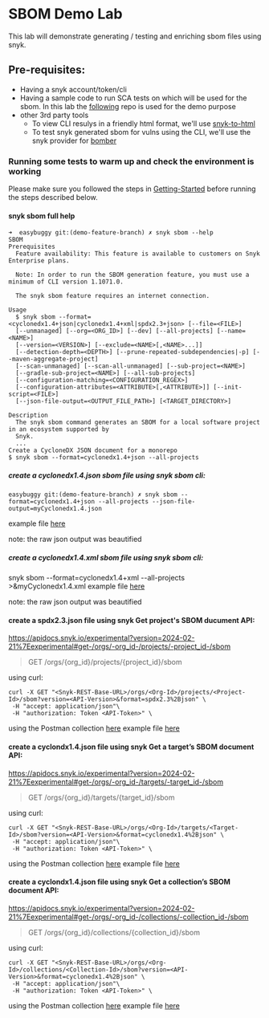 # SBOM Demo Lab
This lab will demonstrate generating / testing and enriching sbom files using snyk.

## Pre-requisites:
- Having a snyk account/token/cli
- Having a sample code to run SCA tests on which will be used for the sbom. In this lab the [following](https://github.com/nirw-snyk/easybuggy) repo is used for the demo purpose
- other 3rd party tools
    - To view CLI resulys in a friendly html format, we'll use [snyk-to-html](https://docs.snyk.io/snyk-cli/scan-and-maintain-projects-using-the-cli/cli-tools/snyk-to-html)
    - To test snyk generated sbom for vulns using the CLI, we'll use the snyk provider for [bomber](https://github.com/devops-kung-fu/bomber)


### Running some tests to warm up and check the environment is working
Please make sure you followed the steps in [Getting-Started](https://github.com/nirw-snyk/sbom-demo/blob/main/Getting-Started.md) before running the steps described below.

#### snyk sbom full help
```
➜  easybuggy git:(demo-feature-branch) ✗ snyk sbom --help
SBOM
Prerequisites
  Feature availability: This feature is available to customers on Snyk Enterprise plans.

  Note: In order to run the SBOM generation feature, you must use a minimum of CLI version 1.1071.0.

  The snyk sbom feature requires an internet connection.

Usage
  $ snyk sbom --format=<cyclonedx1.4+json|cyclonedx1.4+xml|spdx2.3+json> [--file=<FILE>]
  [--unmanaged] [--org=<ORG_ID>] [--dev] [--all-projects] [--name=<NAME>]
  [--version=<VERSION>] [--exclude=<NAME>[,<NAME>...]]
  [--detection-depth=<DEPTH>] [--prune-repeated-subdependencies|-p] [--maven-aggregate-project]
  [--scan-unmanaged] [--scan-all-unmanaged] [--sub-project=<NAME>]
  [--gradle-sub-project=<NAME>] [--all-sub-projects]
  [--configuration-matching=<CONFIGURATION_REGEX>]
  [--configuration-attributes=<ATTRIBUTE>[,<ATTRIBUTE>]] [--init-script=<FILE>]
  [--json-file-output=<OUTPUT_FILE_PATH>] [<TARGET_DIRECTORY>]

Description
  The snyk sbom command generates an SBOM for a local software project in an ecosystem supported by
  Snyk.
  ...
Create a CycloneDX JSON document for a monorepo
$ snyk sbom --format=cyclonedx1.4+json --all-projects
  ```
##### create a cyclonedx1.4.json sbom file using snyk sbom cli:
```
easybuggy git:(demo-feature-branch) ✗ snyk sbom --format=cyclonedx1.4+json --all-projects --json-file-output=myCyclonedx1.4.json
```
example file [here](https://github.com/nirw-snyk/sbom-demo/blob/main/samples/myCyclonedx1.4.json)

note: the raw json output was beautified


##### create a cyclonedx1.4.xml sbom file using snyk sbom cli:
 snyk sbom --format=cyclonedx1.4+xml --all-projects >&myCyclonedx1.4.xml
example file [here](https://github.com/nirw-snyk/sbom-demo/blob/main/samples/myCyclonedx1.4.xml)

note: the raw json output was beautified


#### create a spdx2.3.json file using snyk Get project's SBOM ducument API:
https://apidocs.snyk.io/experimental?version=2024-02-21%7Eexperimental#get-/orgs/-org_id-/projects/-project_id-/sbom
>GET /orgs/{org_id}/projects/{project_id}/sbom

using curl:
```
curl -X GET "<Snyk-REST-Base-URL>/orgs/<Org-Id>/projects/<Project-Id>/sbom?version=<API-Version>&format=spdx2.3%2Bjson" \
 -H "accept: application/json"\
 -H "authorization: Token <API-Token>" \
```
using the Postman collection [here](https://github.com/nirw-snyk/sbom-demo/blob/main/SBOM.postman_collection.json)
example file [here](https://github.com/nirw-snyk/sbom-demo/blob/main/samples/mySpdx2.3.json)


#### create a cyclondx1.4.json file using snyk Get a target’s SBOM document API:
https://apidocs.snyk.io/experimental?version=2024-02-21%7Eexperimental#get-/orgs/-org_id-/targets/-target_id-/sbom
>GET /orgs/{org_id}/targets/{target_id}/sbom

using curl:
```
curl -X GET "<Snyk-REST-Base-URL>/orgs/<Org-Id>/targets/<Target-Id>/sbom?version=<API-Version>&format=cyclonedx1.4%2Bjson" \
 -H "accept: application/json"\
 -H "authorization: Token <API-Token>" \
```
using the Postman collection [here](https://github.com/nirw-snyk/sbom-demo/blob/main/SBOM.postman_collection.json)
example file [here](https://github.com/nirw-snyk/sbom-demo/blob/main/samples/myTargetCyclondx1.4.json)

#### create a cyclondx1.4.json file using snyk Get a collection’s SBOM document API:
https://apidocs.snyk.io/experimental?version=2024-02-21%7Eexperimental#get-/orgs/-org_id-/collections/-collection_id-/sbom
>GET /orgs/{org_id}/collections/{collection_id}/sbom

using curl:
```
curl -X GET "<Snyk-REST-Base-URL>/orgs/<Org-Id>/collections/<Collection-Id>/sbom?version=<API-Version>&format=cyclonedx1.4%2Bjson" \
 -H "accept: application/json"\
 -H "authorization: Token <API-Token>" \
```
using the Postman collection [here](https://github.com/nirw-snyk/sbom-demo/blob/main/SBOM.postman_collection.json)
example file [here](https://github.com/nirw-snyk/sbom-demo/blob/main/samples/myCollectionCyclondx1.4.json)

